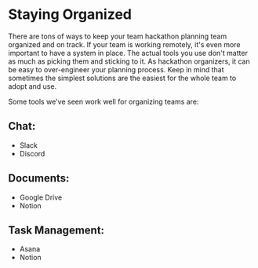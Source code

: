 # Staying Organized

There are tons of ways to keep your team hackathon planning team organized and on track. If your team is working remotely, it's even more important to have a system in place. The actual tools you use don't matter as much as picking them and sticking to it. As hackathon organizers, it can be easy to over-engineer your planning process. Keep in mind that sometimes the simplest solutions are the easiest for the whole team to adopt and use.

Some tools we've seen work well for organizing teams are:

## **Chat:**

* Slack 
* Discord

## **Documents:**

* Google Drive
* Notion 

## **Task Management:**

* Asana
* Notion 

